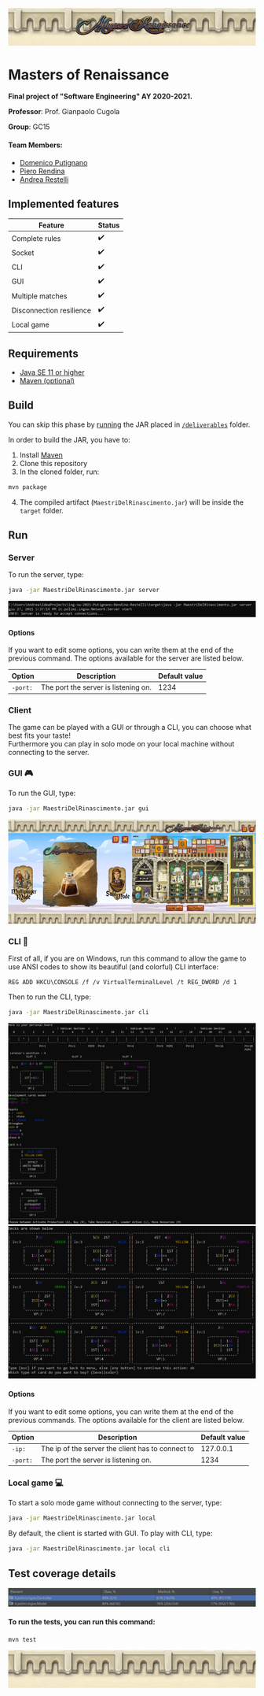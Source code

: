 ![Masters of Renaissance logo](src/main/resources/gui/img/top.png)

# Masters of Renaissance
**Final project of "Software Engineering" AY 2020-2021.**

**Professor**: Prof. Gianpaolo Cugola

**Group**: GC15

#### Team Members:
* [Domenico Putignano](https://github.com/domenicoputignano) 
* [Piero Rendina](https://github.com/PieroRendina) 
* [Andrea Restelli](https://github.com/andrearestelli)

## Implemented features
| Feature | Status |
| ------- | ------ |
| Complete rules | :heavy_check_mark: |
| Socket | :heavy_check_mark: |
| CLI | :heavy_check_mark: |
| GUI | :heavy_check_mark: |
| Multiple matches | :heavy_check_mark: |
| Disconnection resilience | :heavy_check_mark: |
| Local game | :heavy_check_mark: | 

## Requirements
* [Java SE 11 or higher](https://docs.oracle.com/en/java/javase/11/)
* [Maven (optional)](https://maven.apache.org/download.cgi)

## Build
You can skip this phase by [running](#Run) the JAR placed in [`/deliverables`](/deliverables) folder.

In order to build the JAR, you have to:
1. Install [Maven](https://maven.apache.org/download.cgi)
2. Clone this repository
3. In the cloned folder, run:
```bash
mvn package
```
4. The compiled artifact (`MaestriDelRinascimento.jar`) will be inside the `target` folder.

## Run
### Server
To run the server, type:
```bash
java -jar MaestriDelRinascimento.jar server
```

![Server ready](deliverables/screenshots/server_ready.PNG)

#### Options
If you want to edit some options, you can write them at the end of the previous command.
The options available for the server are listed below.

| Option | Description | Default value | 
| ------ | ----- | ----- |
| `-port:` | The port the server is listening on. | 1234 |
### Client
The game can be played with a GUI or through a CLI, you can choose what best fits your taste! <br>
Furthermore you can play in solo mode on your local machine without connecting to the server.
### GUI :video_game:
To run the GUI, type:
```bash
java -jar MaestriDelRinascimento.jar gui
```

![gui_screen](deliverables/screenshots/gui_screen.PNG) 

### CLI :space_invader:
First of all, if you are on Windows, run this command to allow the game to use ANSI codes to show its beautiful (and colorful) CLI interface:
```
REG ADD HKCU\CONSOLE /f /v VirtualTerminalLevel /t REG_DWORD /d 1
```

Then to run the CLI, type:
```bash
java -jar MaestriDelRinascimento.jar cli
```
![cli_screen_1](deliverables/screenshots/cli_screen_1.PNG) ![cli_screen_2](deliverables/screenshots/cli_screen_2.PNG)


#### Options
If you want to edit some options, you can write them at the end of the previous commands.
The options available for the client are listed below.

| Option | Description | Default value | 
| ------ | ----- | ----- |
| `-ip:` | The ip of the server the client has to connect to | 127.0.0.1 |
| `-port:` | The port the server is listening on. | 1234 |

### Local game :computer:
To start a solo mode game without connecting to the server, type:
```bash
java -jar MaestriDelRinascimento.jar local
```
By default, the client is started with GUI.
To play with CLI, type:
```bash
java -jar MaestriDelRinascimento.jar local cli
```
## Test coverage details
![test_coverage](deliverables/screenshots/testcoverage-27-06.PNG)
#### To run the tests, you can run this command:
```
mvn test
```



![Masters of Renaissance bottom logo](src/main/resources/gui/img/bottom.png)